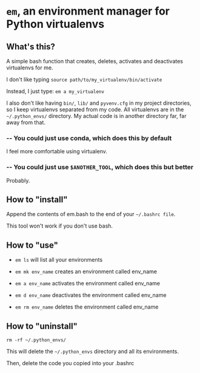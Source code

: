 # `em`, an environment manager for Python virtualenvs

## What's this?

A simple bash function that creates, deletes, activates and deactivates virtualenvs for me.

I don't like typing
    `source path/to/my_virtualenv/bin/activate`

Instead, I just type:
    `em a my_virtualenv`

I also don't like having `bin/`, `lib/` and `pyvenv.cfg` in my project directories, so I keep virtualenvs separated from my code. All virtualenvs are in the `~/.python_envs/` directory. My actual code is in another directory far, far away from that.

### -- You could just use conda, which does this by default

I feel more comfortable using virtualenv.

### -- You could just use `$ANOTHER_TOOL`, which does this but better

Probably.

## How to "install"

Append the contents of em.bash to the end of your `~/.bashrc file`.

This tool won't work if you don't use bash.

## How to "use"

- `em ls` will list all your environments

- `em mk env_name` creates an environment called env\_name

- `em a env_name` activates the environment called env\_name

- `em d env_name` deactivates the environment called env\_name

- `em rm env_name` deletes the environment called env\_name

## How to "uninstall"

`rm -rf ~/.python_envs/`

This will delete the `~/.python_envs` directory and all its environments.

Then, delete the code you copied into your .bashrc

